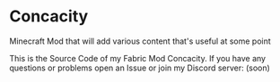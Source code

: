 # Concacity
Minecraft Mod that will add various content that's useful at some point

This is the Source Code of my Fabric Mod Concacity.
If you have any questions or problems open an Issue or join my Discord server: (soon)
